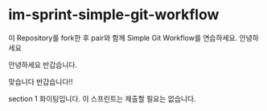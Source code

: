 # im-sprint-simple-git-workflow

이 Repository를 fork한 후 pair와 함께 Simple Git Workflow를 연습하세요.
안녕하세요

안녕하세요 반갑습니다.

맞습니다 반갑습니다!!

section 1 화이팅입니다.
이 스프린트는 제출할 필요는 없습니다.
